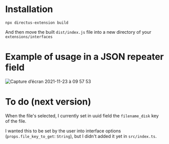 # Installation

```
npx directus-extension build
```

And then move the built `dist/index.js` file into a new directory of your `extensions/interfaces`


# Example of usage in a JSON repeater field

![Capture d’écran 2021-11-23 à 09 57 53](https://user-images.githubusercontent.com/17531455/142995390-b8484d50-d461-4e2a-a8a2-4ba7d7067c5d.png)


# To do (next version)

When the file's selected, I currently set in uuid field the `filename_disk` key of the file. 

I wanted this to be set by the user into interface options (`props.file_key_to_get`: `String`), but I didn't added it yet in `src/index.ts`.
